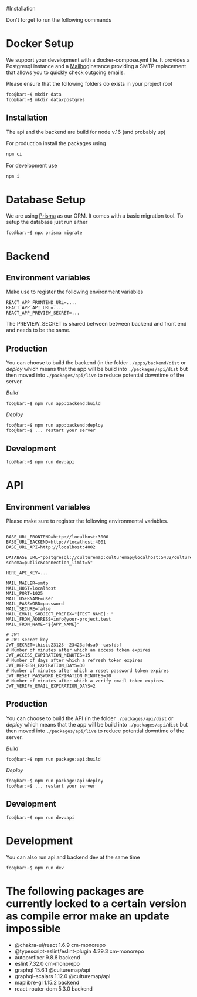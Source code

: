 

#Installation

Don't forget to run the following commands 

# Docker Setup
We support your development with a docker-compose.yml file. It provides a Postgresql instance and a [Mailhog](https://github.com/mailhog/MailHog)instance providing a SMTP replacement that allows you to quickly check outgoing emails.

Please ensure that the following folders do exists in your project root

```console
foo@bar:~$ mkdir data
foo@bar:~$ mkdir data/postgres
```

## Installation
The api and the backend are build for node v.16 (and probably up)

For production install the packages using 

```bash
npm ci 
```

For development use

```bash
npm i 
```

# Database Setup
We are using [Prisma](https://www.prisma.io/) as our ORM. It comes with a basic migration tool. To setup the database just run either 

```console
foo@bar:~$ npx prisma migrate
```

# Backend

## Environment variables

Make use to register the following environment variables 
```
REACT_APP_FRONTEND_URL=....
REACT_APP_API_URL=....
REACT_APP_PREVIEW_SECRET=...
```
The PREVIEW_SECRET is shared between between backend and front end and needs to be the same.

## Production
You can choose to build the backend (in the folder `./apps/backend/dist` or *deploy* which means that the app will be build into `./packages/api/dist` but then moved into `./packages/api/live` to reduce potential downtime of the server. 

*Build*
```console
foo@bar:~$ npm run app:backend:build
```

*Deploy*
```console
foo@bar:~$ npm run app:backend:deploy
foo@bar:~$ ... restart your server
```

## Development
```console
foo@bar:~$ npm run dev:api
```

# API

## Environment variables

Please make sure to register the following environmental variables.

```

BASE_URL_FRONTEND=http://localhost:3000
BASE_URL_BACKEND=http://localhost:4001
BASE_URL_API=http://localhost:4002

DATABASE_URL="postgresql://culturemap:culturemap@localhost:5432/culturemap?schema=public&connection_limit=5"

HERE_API_KEY=...

MAIL_MAILER=smtp
MAIL_HOST=localhost
MAIL_PORT=1025
MAIL_USERNAME=user
MAIL_PASSWORD=password
MAIL_SECURE=false
MAIL_EMAIL_SUBJECT_PREFIX="[TEST NAME]: "
MAIL_FROM_ADDRESS=info@your-project.test
MAIL_FROM_NAME="${APP_NAME}"

# JWT
# JWT secret key
JWT_SECRET=thisis23123--23423afdsa0--casfdsf
# Number of minutes after which an access token expires
JWT_ACCESS_EXPIRATION_MINUTES=15
# Number of days after which a refresh token expires
JWT_REFRESH_EXPIRATION_DAYS=30
# Number of minutes after which a reset password token expires
JWT_RESET_PASSWORD_EXPIRATION_MINUTES=30
# Number of minutes after which a verify email token expires
JWT_VERIFY_EMAIL_EXPIRATION_DAYS=2
```
## Production
You can choose to build the API (in the folder `./packages/api/dist` or *deploy* which means that the app will be build into `./packages/api/dist` but then moved into `./packages/api/live` to reduce potential downtime of the server. 

*Build*
```console
foo@bar:~$ npm run package:api:build
```

*Deploy*
```console
foo@bar:~$ npm run package:api:deploy
foo@bar:~$ ... restart your server
```

## Development
```console
foo@bar:~$ npm run dev:api
```

# Development
You can also run api and backend dev at the same time 
```console
foo@bar:~$ npm run dev 
```

# The following packages are currently locked to a certain version as compile error make an update impossible

- @chakra-ui/react                    1.6.9 cm-monorepo
- @typescript-eslint/eslint-plugin   4.29.3 cm-monorepo
- autoprefixer                        9.8.8 backend
- eslint                             7.32.0 cm-monorepo
- graphql                            15.6.1 @culturemap/api
- graphql-scalars                    1.12.0 @culturemap/api
- maplibre-gl                        1.15.2 backend
- react-router-dom                    5.3.0 backend